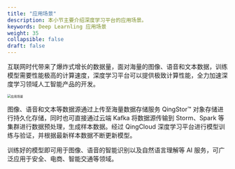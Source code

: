 ```yaml
---
title: "应用场景"
description: 本小节主要介绍深度学习平台的应用场景。 
keywords: Deep Learnling 应用场景 
weight: 35
collapsible: false
draft: false
---
```


互联网时代带来了爆炸式增长的数据量，面对海量的图像、语音和文本数据，训练模型需要性能极高的计算速度，深度学习平台可以提供极致计算性能，全力加速深度学习领域人工智能产品的开发。

<img src="../../_images/scene.png" alt="应用场景" style="zoom:50%;" />

图像、语音和文本等数据源通过上传至海量数据存储服务 QingStor™ 对象存储进行持久化存储，同时也可直接通过云端 Kafka 将数据源传输到 Storm、Spark 等集群进行数据预处理，生成样本数据。经过 QingCloud 深度学习平台进行模型训练与验证，并根据最新样本数据不断更新模型。

训练好的模型即可用于图像、语音的智能识别以及自然语言理解等 AI 服务，可广泛应用于安全、电商、智能交通等领域。


